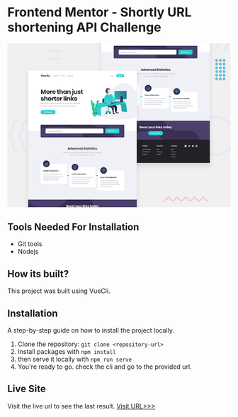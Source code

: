 # Frontend Mentor - Shortly URL shortening API Challenge

![Design preview for the Shortly URL shortening API coding challenge](./design/desktop-preview.jpg)

## Tools Needed For Installation
* Git tools
* Nodejs

## How its built?
This project was built using VueCli.

## Installation

A step-by-step guide on how to install the project locally.

1. Clone the repository: `git clone <repository-url>`
2. Install packages with `npm install`
3. then serve it locally with `npm run serve`
4. You're ready to go. check the cli and go to the provided url.
  

## Live Site

Visit the live url to see the last result.
[Visit URL>>>]()

